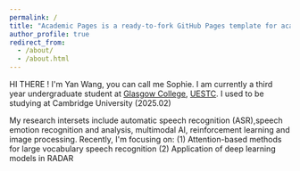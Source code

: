 ```yaml
---
permalink: /
title: "Academic Pages is a ready-to-fork GitHub Pages template for academic personal websites"
author_profile: true
redirect_from: 
  - /about/
  - /about.html
---
```


HI THERE ! I'm Yan Wang, you can call me Sophie. I am currently a third year undergraduate student at [Glasgow College](https://www.gla.uestc.edu.cn/english/Home.htm), [UESTC](https://en.uestc.edu.cn/). I used to be studying at Cambridge University (2025.02)

My research intersets include automatic speech recognition (ASR),speech emotion recognition and analysis, multimodal AI, reinforcement learning and image processing. Recently, I'm focusing on:
(1) Attention-based methods for large vocabulary speech recognition
(2) Application of deep learning models in RADAR




